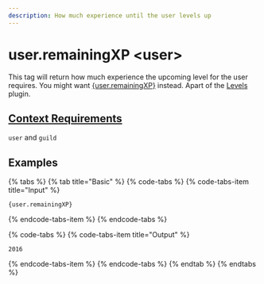 ```yaml
---
description: How much experience until the user levels up
---
```


# user.remainingXP &lt;user&gt;

This tag will return how much experience the upcoming level for the user requires. You might want [{user.remainingXP}](user.remainingxp-less-than-user-greater-than.md) instead. Apart of the [Levels ](../../plugins/levels.md)plugin.

## [Context Requirements](../tags.md#context-requirements)

`user` and `guild`

## Examples

{% tabs %}
{% tab title="Basic" %}
{% code-tabs %}
{% code-tabs-item title="Input" %}
```text
{user.remainingXP}
```
{% endcode-tabs-item %}
{% endcode-tabs %}

{% code-tabs %}
{% code-tabs-item title="Output" %}
```text
2016
```
{% endcode-tabs-item %}
{% endcode-tabs %}
{% endtab %}
{% endtabs %}

